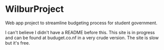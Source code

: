 # WilburProject
Web app project to streamline budgeting process for student government.

I can't believe I didn't have a README before this. This site is in progress and can be found at buduget.co.nf in a very crude version. The site is slow but it's free.
